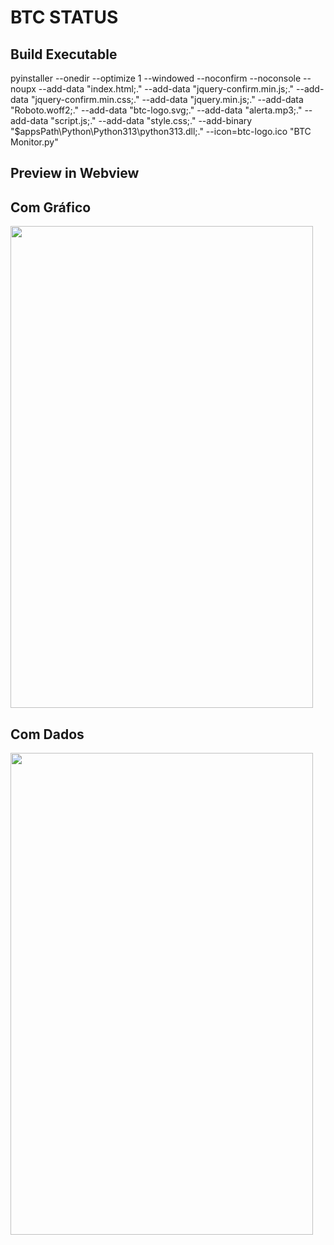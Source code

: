 # BTC STATUS

## Build Executable
pyinstaller --onedir --optimize 1 --windowed --noconfirm --noconsole --noupx --add-data "index.html;." --add-data "jquery-confirm.min.js;." --add-data "jquery-confirm.min.css;." --add-data "jquery.min.js;." --add-data "Roboto.woff2;." --add-data "btc-logo.svg;." --add-data "alerta.mp3;." --add-data "script.js;." --add-data "style.css;." --add-binary "$appsPath\Python\Python313\python313.dll;." --icon=btc-logo.ico "BTC Monitor.py"

## Preview in Webview

## Com Gráfico
<img width="484" height="771" src="https://github.com/user-attachments/assets/15beb53c-6e88-4a50-bd5f-cbd708f640c2" />

## Com Dados
<img width="484" height="771" src="https://github.com/user-attachments/assets/4bd4c8d1-87e5-4ff6-947d-aa90b1086186" />
